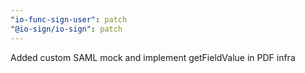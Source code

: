 ```yaml
---
"io-func-sign-user": patch
"@io-sign/io-sign": patch
---
```


Added custom SAML mock and implement getFieldValue in PDF infra
